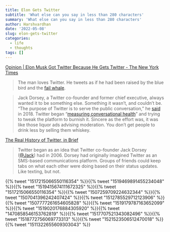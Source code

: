 ```yaml
---
title: Elon Gets Twitter
subtitle: 'What else can you say in less than 280 characters'
summary: 'What else can you say in less than 280 characters'
author: Harshvardhan
date: '2022-05-08'
slug: elon-gets-twitter
categories:
  - life
  - thoughts
tags: []
---
```


[Opinion \| Elon Musk Got Twitter Because He Gets Twitter - The New York Times](https://www.nytimes.com/2022/04/27/opinion/elon-musk-twitter.html)

> The man loves Twitter. He tweets as if he had been raised by the blue bird and the [fail whale](https://archive.ph/o/343qJ/https://www.techopedia.com/definition/1987/fail-whale).

> Jack Dorsey, a Twitter co-founder and former chief executive, always wanted it to be something else. Something it wasn’t, and couldn’t be. “The purpose of Twitter is to serve the public conversation,” he [said](https://archive.ph/o/343qJ/https://www.intelligence.senate.gov/sites/default/files/documents/os-jdorsey-090518.pdf) in 2018. Twitter began “[measuring conversational health](https://archive.ph/o/343qJ/https://blog.twitter.com/en_us/topics/company/2018/measuring_healthy_conversation)” and trying to tweak the platform to burnish it. Sincere as the effort was, it was like those liquor ads advising moderation. You don’t get people to drink less by selling them whiskey.

[The Real History of Twitter, in Brief](https://www.lifewire.com/history-of-twitter-3288854)

> Twitter began as an idea that Twitter co-founder Jack Dorsey ([@Jack](https://twitter.com/jack)) had in 2006. Dorsey had originally imagined Twitter as an SMS-based communications platform. Groups of friends could keep tabs on what each other were doing based on their status updates. Like texting, but not.

{{% tweet "1517215066550116354" %}}{{% tweet "1519469891455234048" %}}{{% tweet "1519415674111672325" %}}{{% tweet "1517215066550116354" %}}{{% tweet "1507259709224632344" %}}{{% tweet "1507041396242407424" %}}{{% tweet "1512785529712123906" %}}{{% tweet "1507777261654605828" %}}{{% tweet "1519179787163652099" %}}{{% tweet "1519020176884305920" %}}{{% tweet "1470858546153762819" %}}{{% tweet "1517707521343082496" %}}{{% tweet "1518772756069773313" %}}{{% tweet "1521523506512470018" %}}{{% tweet "1511322655609303043" %}}
